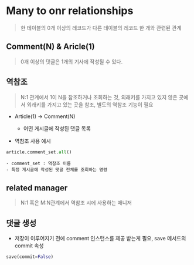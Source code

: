 # Many to onr relationships
> 한 테이블의 0개 이상의 레코드가 다른 테이블의 레코드 한 개와 관련된 관계

## Comment(N) & Aricle(1)
> 0개 이상의 댓글은 1개의 기사에 작성될 수 있다. 

## 역참조
> N:1 관계에서 1이 N을 참조하거나 조회하는 것, 외래키를 가지고 있지 않은 곳에서 외래키를 가지고 있는 곳을 참조, 별도의 역참조 기능이 필요

- Article(1) -> Comment(N) 
    - 어떤 게시글에 작성된 댓글 목록

- 역참조 사용 예시
```python
article.comment_set.all() 
```
    - comment_set : 역참조 이름
    - 특정 게시글에 작성된 댓글 전체를 조회하는 명령

## related manager
> N:1 혹은 M:N관계에서 역참조 시에 사용하는 매니저

## 댓글 생성
- 저장이 이루어지기 전에 comment 인스턴스를 제공 받는게 필요, save 메서드의 commit 속성

```python
save(commit=False)
```